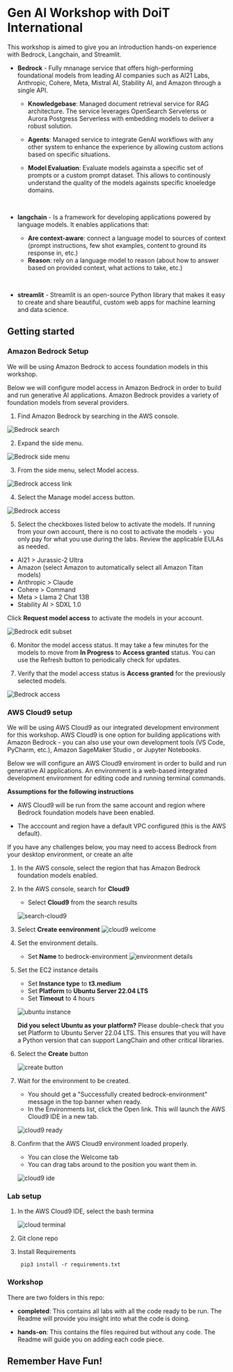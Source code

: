 # Gen AI Workshop with DoiT International

This workshop is aimed to give you an introduction hands-on experience with Bedrock, Langchain, and Streamlit.

* **Bedrock** - Fully mnanage service that offers high-performing foundational models from leading AI companies such as AI21 Labs, Anthropic, Cohere, Meta, Mistral AI, Stability AI, and Amazon through a single API.

    * **Knowledgebase**: Managed document retrieval service for RAG architecture. The service leverages OpenSearch Servelerss or Aurora Postgress Serverless with embedding models to deliver a robust solution.

    * **Agents**: Managed service to integrate GenAI workflows with any other system to enhance the experience by allowing custom actions based on specific situations.

    * **Model Evaluation**: Evaluate models againsta a specific set of prompts or a custom prompt dataset. This allows to continously understand the quality of the models againsts specific knoeledge domains.

<br>

* **langchain** - Is a framework for developing applications powered by language models. It enables applications that:

    * **Are context-aware**: connect a language model to sources of context (prompt instructions, few shot examples, content to ground its response in, etc.)
    * **Reason**: rely on a language model to reason (about how to answer based on provided context, what actions to take, etc.)

<br>

* **streamlit** - Streamlit is an open-source Python library that makes it easy to create and share beautiful, custom web apps for machine learning and data science.

## Getting started

### Amazon Bedrock Setup

We will be using Amazon Bedrock  to access foundation models in this workshop.

Below we will configure model access in Amazon Bedrock in order to build and run generative AI applications. Amazon Bedrock provides a variety of foundation models from several providers.

1. Find Amazon Bedrock by searching in the AWS console.

![Bedrock search](./images/bedrock-search.png)

2. Expand the side menu.

![Bedrock side menu](./images/bedrock-menu-expand.png)

3. From the side menu, select Model access.

![Bedrock access link](./images/model-access-link.png)

4. Select the Manage model access button.

![Bedrock access](./images/model-access-view-subset.png)

5. Select the checkboxes listed below to activate the models. If running from your own account, there is no cost to activate the models - you only pay for what you use during the labs. Review the applicable EULAs as needed.

* AI21 > Jurassic-2 Ultra
* Amazon (select Amazon to automatically select all Amazon Titan models)
* Anthropic > Claude
* Cohere > Command
* Meta > Llama 2 Chat 13B
* Stability AI > SDXL 1.0

Click **Request model access** to activate the models in your account.

![Bedrock edit subset](./images/model-access-edit-subset.png)

6. Monitor the model access status. It may take a few minutes for the models to move from **In Progress** to **Access granted** status. You can use the Refresh button to periodically check for updates.

7. Verify that the model access status is **Access granted** for the previously selected models.

![Bedrock access](./images/model-access-complete-subset.png)

### AWS Cloud9 setup

We will be using AWS Cloud9  as our integrated development environment for this workshop. AWS Cloud9 is one option for building applications with Amazon Bedrock - you can also use your own development tools (VS Code, PyCharm, etc.), Amazon SageMaker Studio , or Jupyter Notebooks.

Below we will configure an AWS Cloud9 enviroment  in order to build and run generative AI applications. An environment is a web-based integrated development environment for editing code and running terminal commands.

**Assumptions for the following instructions**

* AWS Cloud9 will be run from the same account and region where Bedrock foundation models have been enabled.

* The acccount and region have a default VPC configured (this is the AWS default).

If you have any challenges below, you may need to access Bedrock from your desktop environment, or create an alte

1. In the AWS console, select the region that has Amazon Bedrock foundation models enabled.


2. In the AWS console, search for **Cloud9**
    * Select **Cloud9** from the search results

    ![search-cloud9](./images/search-cloud9.png)

3. Select **Create eenvironment**
    ![cloud9 welcome](./images/cloud9-welcome.png)

4. Set the environment details.
    * Set **Name** to bedrock-environment
    ![environment details](./images/environment-details.png)

5. Set the EC2 instance details
    * Set **Instance type** to **t3.medium**
    * Set **Platform** to **Ubuntu Server 22.04 LTS**
    * Set **Timeout** to 4 hours

    ![ubuntu instance](./images/cloud9-ubuntu-instance.png)

    **Did you select Ubuntu as your platform?**
Please double-check that you set Platform to Ubuntu Server 22.04 LTS. This ensures that you will have a Python version that can support LangChain and other critical libraries.


6. Select the **Create** button

    ![create button](./images/create-button.png)

7. Wait for the environment to be created.
    * You should get a "Successfully created bedrock-environment" message in the top banner when ready.
    * In the Environments list, click the Open link. This will launch the AWS Cloud9 IDE in a new tab.

    ![cloud9 ready](./images/cloud9-ready.png)

8. Confirm that the AWS Cloud9 environment loaded properly.
    * You can close the Welcome tab
    * You can drag tabs around to the position you want them in.
    
    ![cloud9 ide](./images/cloud9-ide.png)

### Lab setup

1. In the AWS Cloud9 IDE, select the bash termina

    ![cloud terminal](./images/cloud9-terminal.png)

2. Git clone repo

3. Install Requirements

        pip3 install -r requirements.txt

### Workshop

There are two folders in this repo:

* **completed**: This contains all labs with all the code ready to be run. The Readme will provide you insight into what the code is doing.

* **hands-on**: This contains the files required but without any code. The Readme will guide you on adding each code piece.

## Remember Have Fun!
